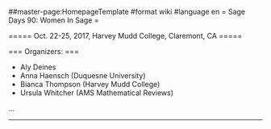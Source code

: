 ##master-page:HomepageTemplate
#format wiki
#language en
= Sage Days 90: Women In Sage =

===== Oct. 22-25, 2017, Harvey Mudd College, Claremont, CA =====

=== Organizers: ===

 * Aly Deines
 * Anna Haensch (Duquesne University)
 * Bianca Thompson (Harvey Mudd College)
 * Ursula Whitcher (AMS Mathematical Reviews)


...

----
